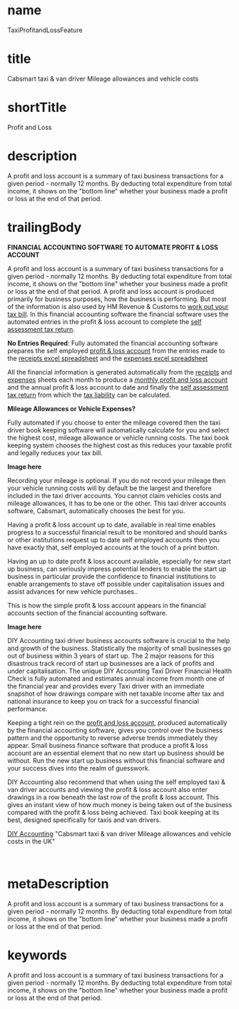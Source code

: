 # name
TaxiProfitandLossFeature

# title
Cabsmart taxi & van driver Mileage allowances and vehicle costs

# shortTitle
Profit and Loss

# description
<p>A profit and loss account is a summary of taxi business transactions for a given period - normally 12 months. By deducting total expenditure from total income, it shows on the "bottom line" whether your business made a profit or loss at the end of that period.</p>

# trailingBody
<p>
    <strong>FINANCIAL ACCOUNTING SOFTWARE TO AUTOMATE PROFIT &amp; LOSS ACCOUNT</strong>
</p>
<p>
    A profit and loss account is a summary of taxi business transactions for a given period - normally 12 months. By deducting total expenditure from total income, it shows on the "bottom line" whether your business made a profit or loss at the end of that period. A profit and loss account is produced primarily for business purposes, how the business is performing. But most of the information is also used by HM Revenue &amp; Customs to <a href="feature.html?feature=TaxiIncomeTaxFeature">work out your tax bill</a>. In this financial accounting software the financial software uses the automated entries in the profit &amp; loss account to complete the <a href="feature.html?feature=TaxiSATaxFeature">self assessment tax return</a>.
</p>
<p>
    <strong>No Entries Required</strong>: Fully automated the financial accounting software prepares the self employed <a href="feature.html?feature=TaxiProfitandLossFeature">profit &amp; loss account</a> from the entries made to the <a href="feature.html?feature=TaxiReceiptsFeature">receipts excel spreadsheet</a> and the <a href="feature.html?feature=TaxiExpensesFeature">expenses excel spreadsheet</a>
</p>
<p>
    All the financial information is generated automatically from the <a href="feature.html?feature=TaxiReceiptsFeature">receipts</a> and <a href="feature.html?feature=TaxiExpensesFeature">expenses</a> sheets each month to produce a <a href="feature.html?feature=TaxiProfitandLossFeature">monthly profit and loss account</a> and the annual profit &amp; loss account to date and finally the <a href="feature.html?feature=TaxiSATaxFeature">self assessment tax return</a> from which the <a href="feature.html?feature=TaxiIncomeTaxFeature">tax liability</a> can be calculated.
</p>
<p>
    <strong>Mileage Allowances or Vehicle Expenses?</strong>
</p>
<p>Fully automated if you choose to enter the mileage covered then the taxi driver book keeping software will automatically calculate for you and select the highest cost, mileage allowance or vehicle running costs. The taxi book keeping system chooses the highest cost as this reduces your taxable profit and legally reduces your tax bill.</p>
<p>
    <strong>Image here</strong>
</p>
<p>Recording your mileage is optional. If you do not record your mileage then your vehicle running costs will by default be the largest and therefore included in the taxi driver accounts. You cannot claim vehicles costs and mileage allowances, it has to be one or the other. This taxi driver accounts software, Cabsmart, automatically chooses the best for you.</p>
<p>Having a profit &amp; loss account up to date, available in real time enables progress to a successful financial result to be monitored and should banks or other institutions request up to date self employed accounts then you have exactly that, self employed accounts at the touch of a print button.</p>
<p>Having an up to date profit &amp; loss account available, especially for new start up business, can seriously impress potential lenders to enable the start up business in particular provide the confidence to financial institutions to enable arrangements to stave off possible under capitalisation issues and assist advances for new vehicle purchases..</p>
<p>This is how the simple profit &amp; loss account appears in the financial accounts section of the financial accounting software.</p>
<p>
    <strong>Image here</strong>
</p>
<p>DIY Accounting taxi driver business accounts software is crucial to the help and growth of the business. Statistically the majority of small businesses go out of business within 3 years of start up. The 2 major reasons for this disastrous track record of start up businesses are a lack of profits and under capitalisation. The unique DIY Accounting Taxi Driver Financial Health Check is fully automated and estimates annual income from month one of the financial year and provides every Taxi driver with an immediate snapshot of how drawings compare with net taxable income after tax and national insurance to keep you on track for a successful financial performance.</p>
<p>
    Keeping a tight rein on the <a href="feature.html?feature=TaxiProfitandLossFeature">profit and loss account</a>, produced automatically by the financial accounting software, gives you control over the business pattern and the opportunity to reverse adverse trends immediately they appear. Small business finance software that produce a profit &amp; loss account are an essential element that no new start up business should be without. Run the new start up business without this financial software and your success dives into the realm of guesswork.
</p>
<p>DIY Accounting also recommend that when using the self employed taxi &amp; van driver accounts and viewing the profit &amp; loss account also enter drawings in a row beneath the last row of the profit &amp; loss account. This gives an instant view of how much money is being taken out of the business compared with the profit &amp; loss being achieved. Taxi book keeping at its best, designed specifically for taxis and van drivers.</p>
<p>
    <a href="home.html">DIY Accounting</a> "Cabsmart taxi &amp; van driver Mileage allowances and vehicle costs in the UK"
</p>
<p>&nbsp;</p>


# metaDescription
<p>A profit and loss account is a summary of taxi business transactions for a given period - normally 12 months. By deducting total expenditure from total income, it shows on the "bottom line" whether your business made a profit or loss at the end of that period.</p>

# keywords
<p>A profit and loss account is a summary of taxi business transactions for a given period - normally 12 months. By deducting total expenditure from total income, it shows on the "bottom line" whether your business made a profit or loss at the end of that period.</p>
